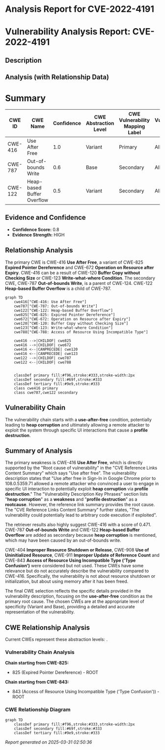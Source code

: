 # Analysis Report for CVE-2022-4191

# Vulnerability Analysis Report: CVE-2022-4191

## Description



## Analysis (with Relationship Data)

# Summary
| CWE ID | CWE Name | Confidence | CWE Abstraction Level | CWE Vulnerability Mapping Label | CWE-Vulnerability Mapping Notes |
|---|---|---|---|---|---|
| CWE-416 | Use After Free | 1.0 | Variant | Primary | Allowed |
| CWE-787 | Out-of-bounds Write | 0.6 | Base | Secondary | Allowed |
| CWE-122 | Heap-based Buffer Overflow | 0.5 | Variant | Secondary | Allowed |

## Evidence and Confidence

*   **Confidence Score:** 0.8
*   **Evidence Strength:** HIGH

## Relationship Analysis
The primary CWE is CWE-416 **Use After Free**, a variant of CWE-825 **Expired Pointer Dereference** and CWE-672 **Operation on Resource after Expiry**. CWE-416 can be a result of CWE-120 **Buffer Copy without Checking Size** or CWE-123 **Write-what-where Condition**. The secondary CWE, CWE-787 **Out-of-bounds Write**, is a parent of CWE-124. CWE-122 **Heap-based Buffer Overflow** is a child of CWE-787.

```mermaid
graph TD
    cwe416["CWE-416: Use After Free"]
    cwe787["CWE-787: Out-of-bounds Write"]
    cwe122["CWE-122: Heap-based Buffer Overflow"]
    cwe825["CWE-825: Expired Pointer Dereference"]
    cwe672["CWE-672: Operation on Resource after Expiry"]
    cwe120["CWE-120: Buffer Copy without Checking Size"]
    cwe123["CWE-123: Write-what-where Condition"]
    cwe788["CWE-788: Access of Resource Using Incompatible Type"]
    
    cwe416 -->|CHILDOF| cwe825
    cwe416 -->|CHILDOF| cwe672
    cwe416 <--|CANPRECEDE| cwe120
    cwe416 <--|CANPRECEDE| cwe123
    cwe122 -->|CHILDOF| cwe787
    cwe122 <--|CHILDOF| cwe788
    

    classDef primary fill:#f96,stroke:#333,stroke-width:2px
    classDef secondary fill:#69f,stroke:#333
    classDef tertiary fill:#9e9,stroke:#333
    class cwe416 primary
    class cwe787,cwe122 secondary
```

## Vulnerability Chain
The vulnerability chain starts with a **use-after-free** condition, potentially leading to **heap corruption** and ultimately allowing a remote attacker to exploit the system through specific UI interactions that cause a **profile destruction**.

## Summary of Analysis
The primary weakness is CWE-416 **Use After Free**, which is directly supported by the "Root cause of vulnerability" in the "CVE Reference Links Content Summary" which says "Use after free". The vulnerability description states that "Use after free in Sign-In in Google Chrome prior to 108.0.5359.71 allowed a remote attacker who convinced a user to engage in specific UI interaction to potentially exploit **heap corruption** via **profile destruction**." The "Vulnerability Description Key Phrases" section lists "**heap corruption**" as a **weakness** and "**profile destruction**" as a **rootcause**. However, the reference link summary provides the root cause. The "CVE Reference Links Content Summary" further states, "The vulnerability could potentially lead to arbitrary code execution if exploited".

The retriever results also highly suggest CWE-416 with a score of 0.471.
CWE-787 **Out-of-bounds Write** and CWE-122 **Heap-based Buffer Overflow** are added as secondary because **heap corruption** is mentioned, which may have been caused by an out-of-bounds write.

CWE-404 **Improper Resource Shutdown or Release**, CWE-908 **Use of Uninitialized Resource**, CWE-911 **Improper Update of Reference Count** and CWE-843 **Access of Resource Using Incompatible Type ('Type Confusion')** were considered but not used. These CWEs have some relevance but do not accurately describe the vulnerability compared to CWE-416. Specifically, the vulnerability is not about resource shutdown or initialization, but about using memory after it has been freed.

The final CWE selection reflects the specific details provided in the vulnerability description, focusing on the **use-after-free** condition as the primary root cause. The chosen CWEs are at the appropriate level of specificity (Variant and Base), providing a detailed and accurate representation of the vulnerability.


## CWE Relationship Analysis

Current CWEs represent these abstraction levels: .


### Vulnerability Chain Analysis

**Chain starting from CWE-825:**
- 825 (Expired Pointer Dereference) - ROOT


**Chain starting from CWE-843:**
- 843 (Access of Resource Using Incompatible Type ('Type Confusion')) - ROOT



### CWE Relationship Diagram

```mermaid
graph TD
    classDef primary fill:#f96,stroke:#333,stroke-width:2px
    classDef secondary fill:#69f,stroke:#333
    classDef tertiary fill:#9e9,stroke:#333
```



*Report generated on 2025-03-31 02:50:36*
